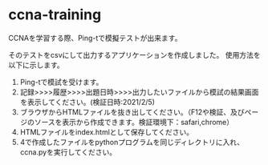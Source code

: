 # ccna-training
CCNAを学習する際、Ping-tで模擬テストが出来ます。<br>

そのテストをcsvにして出力するアプリケーションを作成しました。
使用方法を以下に示します。 
1. Ping-tで模試を受けます。
2. 記録>>>>履歴>>>>出題日時>>>>出力したいファイルから模試の結果画面を表示してください。(検証日時:2021/2/5)
3. ブラウザからHTMLファイルを抜き出してください。（F12や検証、及びページのソースを表示から作成できます。検証環境下：safari,chrome）
4. HTMLファイルをindex.htmlとして保存してください。
5. 4で作成したファイルをpythonプログラムを同じディレクトリに入れ、ccna.pyを実行してください。
